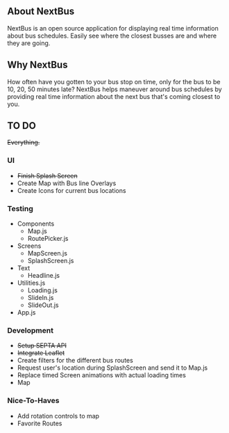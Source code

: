 ## About NextBus

NextBus is an open source application for displaying real time information about bus schedules. Easily see where the closest busses are and where they are going.

## Why NextBus

How often have you gotten to your bus stop on time, only for the bus to be 10, 20, 50 minutes late? NextBus helps maneuver around bus schedules by providing real time information about the next bus that's coming closest to you.

## TO DO

~~Everything.~~

### UI
+ ~~Finish Splash Screen~~
+ Create Map with Bus line Overlays
+ Create Icons for current bus locations


### Testing
+ Components
  + Map.js
  + RoutePicker.js
+ Screens
  + MapScreen.js
  + SplashScreen.js
+ Text
  + Headline.js
+ Utilities.js
  + Loading.js
  + SlideIn.js
  + SlideOut.js
+ App.js

### Development
+ ~~Setup SEPTA API~~
+ ~~Integrate Leaflet~~
+ Create filters for the different bus routes
+ Request user's location during SplashScreen and send it to Map.js
+ Replace timed Screen animations with actual loading times
+ Map 

### Nice-To-Haves
+ Add rotation controls to map
+ Favorite Routes

